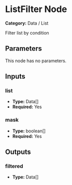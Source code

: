 
# ListFilter Node

**Category:** Data / List

Filter list by condition

## Parameters

This node has no parameters.

## Inputs


### list
- **Type:** Data[]
- **Required:** Yes



### mask
- **Type:** boolean[]
- **Required:** Yes



## Outputs


### filtered
- **Type:** Data[]




